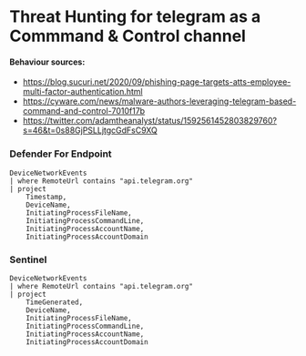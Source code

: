 # Threat Hunting for telegram as a Commmand & Control channel

#### Behaviour sources:
- https://blog.sucuri.net/2020/09/phishing-page-targets-atts-employee-multi-factor-authentication.html
- https://cyware.com/news/malware-authors-leveraging-telegram-based-command-and-control-7010f17b
- https://twitter.com/adamtheanalyst/status/1592561452803829760?s=46&t=0s88GjPSLLjtgcGdFsC9XQ

### Defender For Endpoint

```
DeviceNetworkEvents
| where RemoteUrl contains "api.telegram.org"
| project 
    Timestamp,
    DeviceName,
    InitiatingProcessFileName,
    InitiatingProcessCommandLine,
    InitiatingProcessAccountName,
    InitiatingProcessAccountDomain
```
### Sentinel
```
DeviceNetworkEvents
| where RemoteUrl contains "api.telegram.org"
| project 
    TimeGenerated,
    DeviceName,
    InitiatingProcessFileName,
    InitiatingProcessCommandLine,
    InitiatingProcessAccountName,
    InitiatingProcessAccountDomain
```



